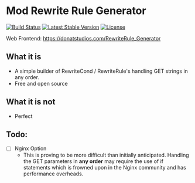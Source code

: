 # Mod Rewrite Rule Generator

[![Build Status](https://travis-ci.org/donatj/RewriteRule-Generator.svg?branch=master)](https://travis-ci.org/donatj/RewriteRule-Generator)
[![Latest Stable Version](https://poser.pugx.org/donatj/rewrite-generator/v/stable)](https://packagist.org/packages/donatj/rewrite-generator)
[![License](https://poser.pugx.org/donatj/rewrite-generator/license)](https://packagist.org/packages/donatj/rewrite-generator)

Web Frontend: https://donatstudios.com/RewriteRule_Generator

## What it is

* A simple builder of RewriteCond / RewriteRule's handling GET strings in any order.
* Free and open source

## What it is not

* Perfect

## Todo:

* [ ] Nginx Option
	* This is proving to be more difficult than initially anticipated. Handling the GET parameters in **any order** may require the use of
	if statements which is frowned upon in the Nginx community and has performance overheads.
